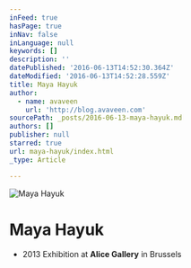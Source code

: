 ```yaml
---
inFeed: true
hasPage: true
inNav: false
inLanguage: null
keywords: []
description: ''
datePublished: '2016-06-13T14:52:30.364Z'
dateModified: '2016-06-13T14:52:28.559Z'
title: Maya Hayuk
author:
  - name: avaveen
    url: 'http://blog.avaveen.com'
sourcePath: _posts/2016-06-13-maya-hayuk.md
authors: []
publisher: null
starred: true
url: maya-hayuk/index.html
_type: Article

---
```

![Maya Hayuk](https://s3-us-west-2.amazonaws.com/the-grid-img/p/b48c18f1fe3fb32b4d1e53803d8e472695a86e5c.jpg)

# Maya Hayuk

* 2013 Exhibition at **Alice Gallery** in Brussels
